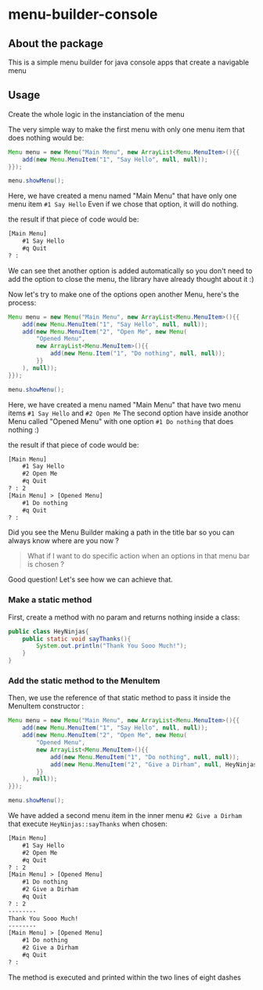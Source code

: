 # menu-builder-console

## About the package

This is a simple menu builder for java console apps that create a navigable menu

## Usage

Create the whole logic in the instanciation of the menu

The very simple way to make the first menu with only one menu item that does nothing would be:

```JAVA
Menu menu = new Menu("Main Menu", new ArrayList<Menu.MenuItem>(){{
    add(new Menu.MenuItem("1", "Say Hello", null, null));
}});

menu.showMenu();
```

Here, we have created a menu named "Main Menu" that have only one menu item ``` #1 Say Hello ```
Even if we chose that option, it will do nothing.

the result if that piece of code would be:

```txt
[Main Menu]
    #1 Say Hello
    #q Quit
? :
```

We can see thet another option is added automatically so you don't need to add the option to close the menu, the library have already thought about it :)

Now let's try to make one of the options open another Menu, here's the process:

```JAVA
Menu menu = new Menu("Main Menu", new ArrayList<Menu.MenuItem>(){{
    add(new Menu.MenuItem("1", "Say Hello", null, null));
    add(new Menu.MenuItem("2", "Open Me", new Menu(
        "Opened Menu",
        new ArrayList<Menu.MenuItem>(){{
            add(new Menu.Item("1", "Do nothing", null, null));
        }}
    ), null));
}});

menu.showMenu();
```

Here, we have created a menu named "Main Menu" that have two menu items ``` #1 Say Hello ``` and ``` #2 Open Me ``` The second option have inside anothor Menu called "Opened Menu" with one option ``` #1 Do nothing ``` that does nothing :)

the result if that piece of code would be:

```txt
[Main Menu]
    #1 Say Hello
    #2 Open Me
    #q Quit
? : 2
[Main Menu] > [Opened Menu]
    #1 Do nothing
    #q Quit
? :
```

Did you see the Menu Builder making a path in the title bar so you can always know where are you now ?

> What if I want to do specific action when an options in that menu bar is chosen ?

Good question! Let's see how we can achieve that.

### Make a static method

First, create a method with no param and returns nothing inside a class:

```JAVA
public class HeyNinjas{
    public static void sayThanks(){
        System.out.println("Thank You Sooo Much!");
    }
}
```

### Add the static method to the MenuItem

Then, we use the reference of that static method to pass it inside the MenuItem constructor :

```JAVA
Menu menu = new Menu("Main Menu", new ArrayList<Menu.MenuItem>(){{
    add(new Menu.MenuItem("1", "Say Hello", null, null));
    add(new Menu.MenuItem("2", "Open Me", new Menu(
        "Opened Menu",
        new ArrayList<Menu.MenuItem>(){{
            add(new Menu.MenuItem("1", "Do nothing", null, null));
            add(new Menu.MenuItem("2", "Give a Dirham", null, HeyNinjas::sayThanks));
        }}
    ), null));
}});

menu.showMenu();
```

We have added a second menu item in the inner menu ``` #2 Give a Dirham ``` that execute ``` HeyNinjas::sayThanks ``` when chosen:

```txt
[Main Menu]
    #1 Say Hello
    #2 Open Me
    #q Quit
? : 2
[Main Menu] > [Opened Menu]
    #1 Do nothing
    #2 Give a Dirham
    #q Quit
? : 2
--------
Thank You Sooo Much!
--------
[Main Menu] > [Opened Menu]
    #1 Do nothing
    #2 Give a Dirham
    #q Quit
? :
```

The method is executed and printed within the two lines of eight dashes
